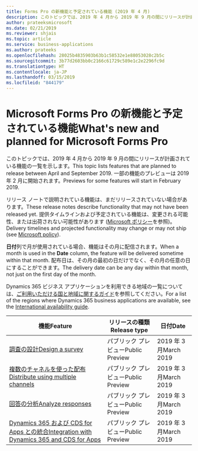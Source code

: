 ```yaml
---
title: Forms Pro の新機能と予定されている機能 (2019 年 4 月)
description: このトピックでは、2019 年 4 月から 2019 年 9 月の間にリリースが計画されている機能の一覧を示します。
author: prateeksmicrosoft
ms.date: 02/21/2019
ms.reviewer: shjais
ms.topic: article
ms.service: business-applications
ms.author: prateeks
ms.openlocfilehash: 28025b4835903b63b1c58532e1e88053028c2b5c
ms.sourcegitcommit: 3b77d2603bb0c2166c61729c589e1c2e2296fc9d
ms.translationtype: HT
ms.contentlocale: ja-JP
ms.lasthandoff: 03/15/2019
ms.locfileid: "844179"
---
```

#  <a name="whats-new-and-planned-for-microsoft-forms-pro"></a><span data-ttu-id="a8104-103">Microsoft Forms Pro の新機能と予定されている機能</span><span class="sxs-lookup"><span data-stu-id="a8104-103">What's new and planned for Microsoft Forms Pro</span></span> 



<span data-ttu-id="a8104-104">このトピックでは、2019 年 4 月から 2019 年 9 月の間にリリースが計画されている機能の一覧を示します。</span><span class="sxs-lookup"><span data-stu-id="a8104-104">This topic lists features that are planned to release between April and September 2019.</span></span> <span data-ttu-id="a8104-105">一部の機能のプレビューは 2019 年 2 月に開始されます。</span><span class="sxs-lookup"><span data-stu-id="a8104-105">Previews for some features will start in February 2019.</span></span>

<span data-ttu-id="a8104-106">リリース ノートで説明されている機能は、まだリリースされていない場合があります。</span><span class="sxs-lookup"><span data-stu-id="a8104-106">These release notes describe functionality that may not have been released yet.</span></span> <span data-ttu-id="a8104-107">提供タイムラインおよび予定されている機能は、変更される可能性、または出荷されない可能性があります ([Microsoft ポリシー](https://go.microsoft.com/fwlink/p/?linkid=2007332)を参照)。</span><span class="sxs-lookup"><span data-stu-id="a8104-107">Delivery timelines and projected functionality may change or may not ship (see [Microsoft policy](https://go.microsoft.com/fwlink/p/?linkid=2007332)).</span></span>

<span data-ttu-id="a8104-108">**日付**列で月が使用されている場合、機能はその月に配信されます。</span><span class="sxs-lookup"><span data-stu-id="a8104-108">When a month is used in the **Date** column, the feature will be delivered sometime within that month.</span></span> <span data-ttu-id="a8104-109">配布日は、その月の最初の日だけでなく、その月の任意の日にすることができます。</span><span class="sxs-lookup"><span data-stu-id="a8104-109">The delivery date can be any day within that month, not just on the first day of the month.</span></span>

<span data-ttu-id="a8104-110">Dynamics 365 ビジネス アプリケーションを利用できる地域の一覧については、[ご利用いただける国と地域に関するガイド](https://aka.ms/dynamics_365_international_availability_deck)を参照してください。</span><span class="sxs-lookup"><span data-stu-id="a8104-110">For a list of the regions where Dynamics 365 business applications are available, see the [International availability guide](https://aka.ms/dynamics_365_international_availability_deck).</span></span>



| <span data-ttu-id="a8104-111">機能</span><span class="sxs-lookup"><span data-stu-id="a8104-111">Feature</span></span>                      | <span data-ttu-id="a8104-112">リリースの種類</span><span class="sxs-lookup"><span data-stu-id="a8104-112">Release type</span></span>         | <span data-ttu-id="a8104-113">日付</span><span class="sxs-lookup"><span data-stu-id="a8104-113">Date</span></span> |
|------------------------------|----------------------|----------------------|
| [<span data-ttu-id="a8104-114">調査の設計</span><span class="sxs-lookup"><span data-stu-id="a8104-114">Design a survey</span></span>](intelligent-designer.md)| <span data-ttu-id="a8104-115">パブリック プレビュー</span><span class="sxs-lookup"><span data-stu-id="a8104-115">Public Preview</span></span> | <span data-ttu-id="a8104-116">2019 年 3 月</span><span class="sxs-lookup"><span data-stu-id="a8104-116">March 2019</span></span>|
| [<span data-ttu-id="a8104-117">複数のチャネルを使った配布</span><span class="sxs-lookup"><span data-stu-id="a8104-117">Distribute using multiple channels</span></span>](distribute-using-multiple-channels.md)| <span data-ttu-id="a8104-118">パブリック プレビュー</span><span class="sxs-lookup"><span data-stu-id="a8104-118">Public Preview</span></span> | <span data-ttu-id="a8104-119">2019 年 3 月</span><span class="sxs-lookup"><span data-stu-id="a8104-119">March 2019</span></span>|
| [<span data-ttu-id="a8104-120">回答の分析</span><span class="sxs-lookup"><span data-stu-id="a8104-120">Analyze responses</span></span>](intelligent-survey-response-analysis.md)|<span data-ttu-id="a8104-121">パブリック プレビュー</span><span class="sxs-lookup"><span data-stu-id="a8104-121">Public Preview</span></span>| <span data-ttu-id="a8104-122">2019 年 3 月</span><span class="sxs-lookup"><span data-stu-id="a8104-122">March 2019</span></span>|
| [<span data-ttu-id="a8104-123">Dynamics 365 および CDS for Apps との統合</span><span class="sxs-lookup"><span data-stu-id="a8104-123">Integration with Dynamics 365 and CDS for Apps</span></span>](deep-integration-dynamics-platform.md)|<span data-ttu-id="a8104-124">パブリック プレビュー</span><span class="sxs-lookup"><span data-stu-id="a8104-124">Public Preview</span></span> | <span data-ttu-id="a8104-125">2019 年 3 月</span><span class="sxs-lookup"><span data-stu-id="a8104-125">March 2019</span></span>|
